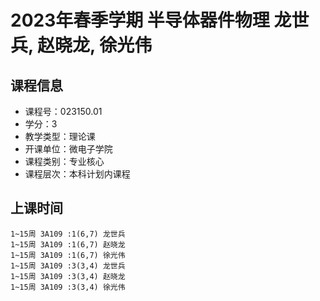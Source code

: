 # 2023年春季学期 半导体器件物理 龙世兵, 赵晓龙, 徐光伟






## 课程信息

- 课程号：023150.01
- 学分：3
- 教学类型：理论课
- 开课单位：微电子学院
- 课程类别：专业核心
- 课程层次：本科计划内课程

## 上课时间

```
1~15周 3A109 :1(6,7) 龙世兵
1~15周 3A109 :1(6,7) 赵晓龙
1~15周 3A109 :1(6,7) 徐光伟
1~15周 3A109 :3(3,4) 龙世兵
1~15周 3A109 :3(3,4) 赵晓龙
1~15周 3A109 :3(3,4) 徐光伟
```

